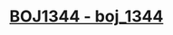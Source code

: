 # [BOJ1344 - boj_1344](https://www.acmicpc.net/problem/1344)
<!--tags: combinatorics, dp, math, probability-->
